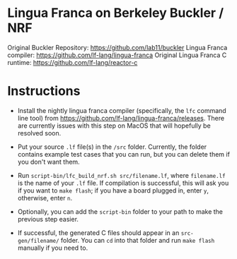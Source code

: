 # Lingua Franca on Berkeley Buckler / NRF

Original Buckler Repository: https://github.com/lab11/buckler
Lingua Franca compiler: https://github.com/lf-lang/lingua-franca
Original Lingua Franca C runtime: https://github.com/lf-lang/reactor-c


# Instructions

 - Install the nightly lingua franca compiler (specifically, the `lfc` command line tool) from https://github.com/lf-lang/lingua-franca/releases. There are currently issues with this step on MacOS that will hopefully be resolved soon.

 - Put your source `.lf` file(s) in the `/src` folder. Currently, the folder contains example test cases that you can run, but you can delete them if you don't want them.

 - Run `script-bin/lfc_build_nrf.sh src/filename.lf`, where `filename.lf` is the name of your `.lf` file. If compilation is successful, this will ask you if you want to `make flash`; if you have a board plugged in, enter `y`, otherwise, enter `n`. 
 
 - Optionally, you can add the `script-bin` folder to your path to make the previous step easier.

 - If successful, the generated C files should appear in an `src-gen/filename/` folder. You can `cd` into that folder and run `make flash` manually if you need to.

